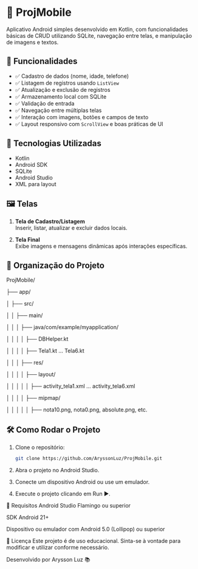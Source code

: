 # 📱 ProjMobile

Aplicativo Android simples desenvolvido em Kotlin, com funcionalidades básicas de CRUD utilizando SQLite, navegação entre telas, e manipulação de imagens e textos.

## 🚀 Funcionalidades

- ✅ Cadastro de dados (nome, idade, telefone)
- ✅ Listagem de registros usando `ListView`
- ✅ Atualização e exclusão de registros
- ✅ Armazenamento local com SQLite
- ✅ Validação de entrada
- ✅ Navegação entre múltiplas telas
- ✅ Interação com imagens, botões e campos de texto
- ✅ Layout responsivo com `ScrollView` e boas práticas de UI

## 🧱 Tecnologias Utilizadas

- Kotlin
- Android SDK
- SQLite
- Android Studio
- XML para layout

## 🖼️ Telas

1. **Tela de Cadastro/Listagem**  
   Inserir, listar, atualizar e excluir dados locais.

2. **Tela Final**  
   Exibe imagens e mensagens dinâmicas após interações específicas.

## 📂 Organização do Projeto
ProjMobile/

├── app/

│ ├── src/

│ │ ├── main/

│ │ │ ├── java/com/example/myapplication/

│ │ │ │ ├── DBHelper.kt

│ │ │ │ ├── Tela1.kt … Tela6.kt

│ │ │ ├── res/

│ │ │ │ ├── layout/

│ │ │ │ │ ├── activity_tela1.xml … activity_tela6.xml

│ │ │ │ ├── mipmap/

│ │ │ │ │ ├── nota10.png, nota0.png, absolute.png, etc.


## 🛠️ Como Rodar o Projeto

1. Clone o repositório:
   ```bash
   git clone https://github.com/AryssonLuz/ProjMobile.git

2. Abra o projeto no Android Studio.

3. Conecte um dispositivo Android ou use um emulador.

4. Execute o projeto clicando em Run ▶️.

📌 Requisitos
Android Studio Flamingo ou superior

SDK Android 21+

Dispositivo ou emulador com Android 5.0 (Lollipop) ou superior

📖 Licença
Este projeto é de uso educacional. Sinta-se à vontade para modificar e utilizar conforme necessário.

Desenvolvido por Arysson Luz 📚
